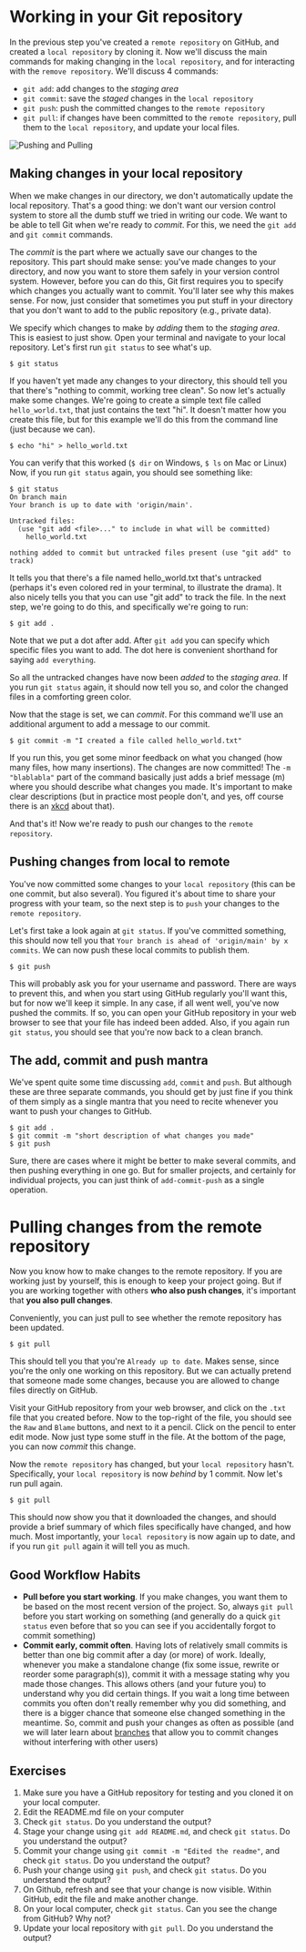 
# Working in your Git repository 

In the previous step you've created a `remote repository` on GitHub, and created a 
`local repository` by cloning it. Now we'll discuss the main commands for
making changing in the `local repository`, and for interacting with the 
`remove repository`. We'll discuss 4 commands: 

* `git add`: add changes to the *staging area*
* `git commit`: save the *staged* changes in the `local repository`
* `git push`: push the committed changes to the `remote repository`
* `git pull`: if changes have been committed to the `remote repository`, pull them to the `local repository`, and update your local files.

![Pushing and Pulling](https://i.imgur.com/qeagQD6.png)

## Making changes in your local repository 

When we make changes in our directory, we don't automatically update the local repository.
That's a good thing: we don't want our version control system to store all the dumb 
stuff we tried in writing our code. We want to be able to tell Git when we're ready to *commit*.
For this, we need the `git add` and `git commit` commands.

The *commit* is the part where we actually save our changes to the repository.
This part should make sense: you've made changes to your directory, and now
you want to store them safely in your version control system. 
However, before you can do this, Git first requires you to specify which changes you
actually want to commit. You'll later see why this makes sense. For now, just consider that sometimes you
put stuff in your directory that you don't want to add to the public repository (e.g., private data).

We specify which changes to make by *adding* them to the *staging area*.
This is easiest to just show. Open your terminal and navigate to your local repository.
Let's first run `git status` to see what's up.

```
$ git status
```

If you haven't yet made any changes to your directory, this should tell you that there's
"nothing to commit, working tree clean". So now let's actually make some changes.
We're going to create a simple text file called `hello_world.txt`, that just contains the text
"hi". It doesn't matter how you create this file, but for this example we'll do this from the
command line (just because we can). 

```
$ echo "hi" > hello_world.txt
```

You can verify that this worked (`$ dir` on Windows, `$ ls` on Mac or Linux)
Now, if you run `git status` again, you should see something like:

```
$ git status
On branch main
Your branch is up to date with 'origin/main'.

Untracked files:
  (use "git add <file>..." to include in what will be committed)
	hello_world.txt

nothing added to commit but untracked files present (use "git add" to track)
```

It tells you that there's a file named hello_world.txt that's untracked (perhaps
it's even colored red in your terminal, to illustrate the drama). It also 
nicely tells you that you can use "git add" to track the file. 
In the next step, we're going to do this, and specifically we're going to run:

```
$ git add .
```

Note that we put a dot after add. After `git add` you can specify which specific files you want to add. 
The dot here is convenient shorthand for saying `add everything`. 

So all the untracked changes have now been
*added* to the *staging area*. If you run `git status` again, it should now tell you so,
and color the changed files in a comforting green color. 

Now that the stage is set, we can *commit*. For this command we'll use an additional argument
to add a message to our commit.

```
$ git commit -m "I created a file called hello_world.txt"
```

If you run this, you get some minor feedback on what you changed (how many files, how many insertions).
The changes are now committed! 
The `-m "blablabla"` part of the command basically just adds a brief message (m) where you should
describe what changes you made. It's important to make clear descriptions (but in practice most people
don't, and yes, off course there is an [xkcd](https://xkcd.com/1296/) about that).

And that's it! Now we're ready to push our changes to the `remote repository`.

## Pushing changes from local to remote

You've now committed some changes to your `local repository` (this can be one commit, 
but also several). You figured it's about time to share your progress with your team,
so the next step is to `push` your changes to the `remote repository`.

Let's first take a look again at `git status`. If you've committed something, this should
now tell you that `Your branch is ahead of 'origin/main' by x commits`. We can now push
these local commits to publish them.

```
$ git push
```

This will probably ask you for your username and password. There are ways to prevent this,
and when you start using GitHub regularly you'll want this, but for now we'll keep it simple.
In any case, if all went well, you've now pushed the commits.
If so, you can open your GitHub repository in your web browser to see that your file has indeed
been added.
Also, if you again run `git status`, you should see that you're now back to a clean branch.


## The add, commit and push mantra

We've spent quite some time discussing `add`, `commit` and `push`.
But although these are three separate commands, you should get by just fine if you
think of them simply as a single mantra that you need to recite whenever you want to push your changes to GitHub.

```
$ git add .
$ git commit -m "short description of what changes you made"
$ git push
```

Sure, there are cases where it might be better to make several commits,
and then pushing everything in one go. But for smaller projects, and certainly
for individual projects, you can just think of `add-commit-push` as a single operation.


# Pulling changes from the remote repository

Now you know how to make changes to the remote repository.
If you are working just by yourself, this is enough to keep your project going.
But if you are working together with others **who also push changes**, it's important
that **you also pull changes**. 

Conveniently, you can just pull to see whether the remote repository has been updated.

```
$ git pull
```

This should tell you that you're `Already up to date`. Makes sense, since you're 
the only one working on this repository. But we can actually pretend that someone 
made some changes, because you are allowed to change files directly on GitHub. 

Visit your GitHub repository from your web browser, and click on the `.txt` file that you created before. 
Now to the top-right of the file, you should see the `Raw` and `Blame` buttons, and next to it a pencil.
Click on the pencil to enter edit mode. Now just type some stuff in the file.
At the bottom of the page, you can now *commit* this change.

Now the `remote repository` has changed, but your `local repository` hasn't. 
Specifically, your `local repository` is now *behind* by 1 commit. 
Now let's run pull again.

```
$ git pull
```

This should now show you that it downloaded the changes, and should provide a brief
summary of which files specifically have changed, and how much.
Most importantly, your `local repository` is now again up to date, and if you
run `git pull` again it will tell you as much. 

## Good Workflow Habits

+ **Pull before you start working**. If you make changes, you want them to be based on the most recent version of the project. So, always `git pull` before you start working on something (and generally do a quick `git status` even before that so you can see if you accidentally forgot to commit something)
+ **Commit early, commit often**. Having lots of relatively small commits is better than one big commit after a day (or more) of work. Ideally, whenever you make a standalone change (fix some issue, rewrite or reorder some paragraph(s)), commit it with a message stating why you made those changes. This allows others (and your future you) to understand why you did certain things. If you wait a long time between commits you often don't really remember why you did something, and there is a bigger chance that someone else changed something in the meantime. So, commit and push your changes as often as possible (and we will later learn about [branches](branches.md) that allow you to commit changes without interfering with other users)

## Exercises

1. Make sure you have a GitHub repository for testing and you cloned it on your local computer.
2. Edit the README.md file on your computer
3. Check `git status`. Do you understand the output?
4. Stage your change using `git add README.md`, and check `git status`. Do you understand the output?
5. Commit your change using `git commit -m "Edited the readme"`,  and check `git status`. Do you understand the output?
6. Push your change using `git push`,  and check `git status`. Do you understand the output?
7. On Github, refresh and see that your change is now visible. Within GitHub, edit the file and make another change.
8. On your local computer, check `git status`. Can you see the change from GitHub? Why not?
9. Update your local repository with `git pull`. Do you understand the output?
